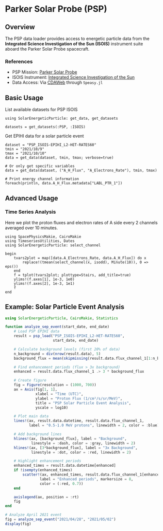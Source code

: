 # Parker Solar Probe (PSP)

## Overview

The PSP data loader provides access to energetic particle data from the **Integrated Science Investigation of the Sun (ISOIS)** instrument suite aboard the Parker Solar Probe spacecraft.

### References

- PSP Mission: [Parker Solar Probe](https://parkersolarprobe.jhuapl.edu/)
- ISOIS Instrument: [Integrated Science Investigation of the Sun](https://sprg.ssl.berkeley.edu/~jiangwei/isois/)
- Data Access: Via [CDAWeb](https://cdaweb.gsfc.nasa.gov/) through `Speasy.jl`

## Basic Usage

List available datasets for PSP ISOIS

```@example psp
using SolarEnergeticParticle: get_data, get_datasets

datasets = get_datasets(:PSP, :ISOIS)
```

Get EPIHI data for a solar particle event

```@example psp
dataset = "PSP_ISOIS-EPIHI_L2-HET-RATES60"
tmin = "2021/10/9"
tmax = "2021/10/10"
data = get_data(dataset, tmin, tmax; verbose=true)

# Or only get specific variables
data = get_data(dataset, ("A_H_Flux", "A_Electrons_Rate"), tmin, tmax)
```

```@example psp
# Print energy channel information
foreach(println, data.A_H_Flux.metadata["LABL_PTR_1"])
```

## Advanced Usage

### Time Series Analysis

Here we plot the proton fluxes and electron rates of A side every 2 channels averaged over 10 minutes.

```@example psp
using SpacePhysicsMakie, CairoMakie
using TimeseriesUtilities, Dates
using SolarEnergeticParticle: select_channel

begin
    tvars2plot = map([data.A_Electrons_Rate, data.A_H_Flux]) do x
        replace!(tmean(select_channel(x, isodd), Minute(10)), 0 => eps())
    end
    f = tplot(tvars2plot; plottype=Stairs, add_title=true)
    ylims!(f.axes[1], 1e-3, 1e0)
    ylims!(f.axes[2], 1e-3, 1e1)
    f
end
```

## Example: Solar Particle Event Analysis

```julia
using SolarEnergeticParticle, CairoMakie, Statistics

function analyze_sep_event(start_date, end_date)
    # Load PSP EPIHI data
    result = psp_load("PSP_ISOIS-EPIHI_L2-HET-RATES60",
                      start_date, end_date)

    # Calculate background levels (first 20% of data)
    n_background = div(nrow(result.data), 5)
    background_flux = mean(skipmissing(result.data.flux_channel_1[1:n_background]))

    # Find enhancement periods (flux > 3x background)
    enhanced = result.data.flux_channel_1 .> 3 * background_flux

    # Create figure
    fig = Figure(resolution = (1000, 700))
    ax = Axis(fig[1, 1],
              xlabel = "Time (UTC)",
              ylabel = "Proton Flux (1/cm²/s/sr/MeV)",
              title = "PSP Solar Particle Event Analysis",
              yscale = log10)

    # Plot main data
    lines!(ax, result.data.datetime, result.data.flux_channel_1,
           label = "0.5-1.0 MeV protons", linewidth = 2, color = :blue)

    # Add background lines
    hlines!(ax, [background_flux], label = "Background",
            linestyle = :dash, color = :gray, linewidth = 2)
    hlines!(ax, [3*background_flux], label = "3x Background",
            linestyle = :dot, color = :red, linewidth = 2)

    # Highlight enhancement periods
    enhanced_times = result.data.datetime[enhanced]
    if !isempty(enhanced_times)
        scatter!(ax, enhanced_times, result.data.flux_channel_1[enhanced],
                label = "Enhanced periods", markersize = 8,
                color = (:red, 0.7))
    end

    axislegend(ax, position = :rt)
    fig
end

# Analyze April 2021 event
fig = analyze_sep_event("2021/04/28", "2021/05/02")
display(fig)
```

